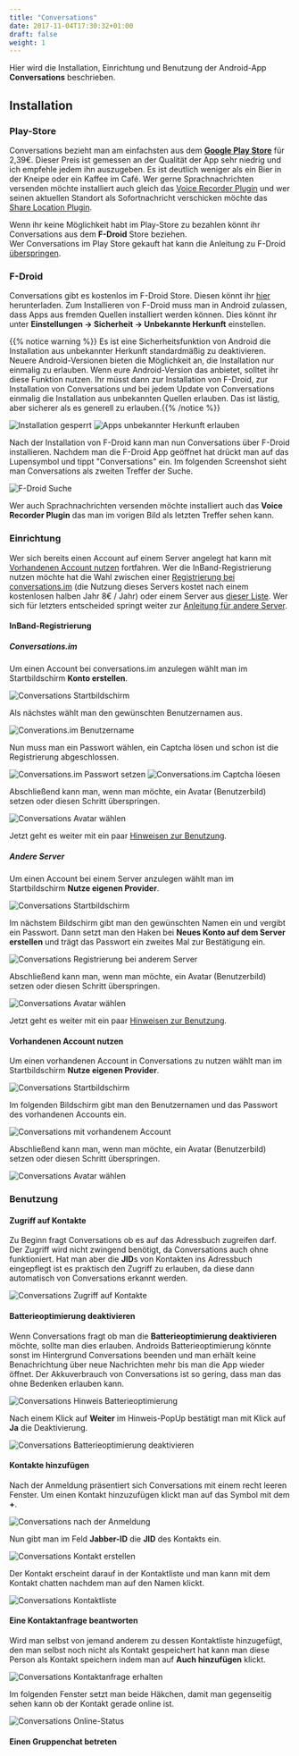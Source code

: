 ```yaml
---
title: "Conversations"
date: 2017-11-04T17:30:32+01:00
draft: false
weight: 1
---
```


Hier wird die Installation, Einrichtung und Benutzung der Android-App
**Conversations** beschrieben.

## Installation

### Play-Store

Conversations bezieht man am einfachsten aus dem **[Google Play Store][10]** 
für 2,39€. Dieser Preis ist gemessen an der Qualität der App sehr niedrig
und ich empfehle jedem ihn auszugeben. Es ist deutlich weniger als ein
Bier in der Kneipe oder ein Kaffee im Café. Wer gerne Sprachnachrichten 
versenden möchte installiert auch gleich das [Voice Recorder Plugin][20] 
und wer seinen aktuellen  Standort als Sofortnachricht verschicken möchte 
das [Share Location Plugin][30].

Wenn ihr keine Möglichkeit habt im Play-Store zu bezahlen könnt ihr 
Conversations aus dem **F-Droid** Store beziehen.  
Wer Conversations im Play Store gekauft hat kann die Anleitung zu F-Droid
[überspringen][40].

### F-Droid

Conversations gibt es kostenlos im F-Droid Store. Diesen könnt ihr [hier][50]
herunterladen. Zum Installieren von F-Droid muss man in Android zulassen,
dass Apps aus fremden Quellen installiert werden können.
Dies könnt ihr unter **Einstellungen → Sicherheit → Unbekannte Herkunft**
einstellen.

{{% notice warning %}}
Es ist eine Sicherheitsfunktion von
Android die Installation aus unbekannter Herkunft standardmäßig zu
deaktivieren. Neuere Android-Versionen bieten die Möglichkeit an, die
Installation nur einmalig zu erlauben. Wenn eure Android-Version das
anbietet, solltet ihr diese Funktion nutzen. Ihr müsst dann zur Installation
von F-Droid, zur Installation von Conversations und bei jedem Update von
Conversations einmalig die Installation aus unbekannten Quellen erlauben.
Das ist lästig, aber sicherer als es generell zu erlauben.{{% /notice %}}

![Installation gesperrt](/images/conversations/installation_gesperrt.png?height=400px)
![Apps unbekannter Herkunft erlauben](/images/conversations/unbekannte_herkunft.png?height=400px)

Nach der Installation von F-Droid kann man nun Conversations über F-Droid
installieren. Nachdem man die F-Droid App geöffnet hat drückt man auf das
Lupensymbol und tippt "Conversations" ein. Im folgenden Screenshot sieht 
man Conversations als zweiten Treffer der Suche.

![F-Droid Suche](/images/conversations/fdroid_suche.jpg?height=400px)

Wer auch Sprachnachrichten versenden möchte installiert auch das **Voice
Recorder Plugin** das man im vorigen Bild als letzten Treffer sehen kann.

### Einrichtung

Wer sich bereits einen Account auf einem Server angelegt hat kann mit
[Vorhandenen Account nutzen][60] fortfahren. Wer die InBand-Registrierung
nutzen möchte hat die Wahl zwischen einer [Registrierung bei conversations.im][70]
(die Nutzung dieses Servers kostet nach einem kostenlosen halben Jahr 8€ /
Jahr) oder einem Server aus [dieser Liste][80]. Wer sich für letzters
entscheided springt weiter zur [Anleitung für andere Server][90].

#### InBand-Registrierung

##### Conversations.im

Um einen Account bei conversations.im anzulegen wählt man im Startbildschirm
**Konto erstellen**.

![Conversations Startbildschirm](/images/conversations/conversations_start.png?height=400px)

Als nächstes wählt man den gewünschten Benutzernamen aus.

![Converations.im Benutzername](/images/conversations/conversations_im_nutzername.png?height=400px)

Nun muss man ein Passwort wählen, ein Captcha lösen und schon ist die Registrierung abgeschlossen.

![Conversations.im Passwort setzen](/images/conversations/passwort_setzen.png?height=400px)
![Conversations.im Captcha löesen](/images/conversations/captcha.png?height=400px)

Abschließend kann man, wenn man möchte, ein Avatar (Benutzerbild) setzen oder 
diesen Schritt überspringen.

![Conversations Avatar wählen](/images/conversations/avatar.png?height=400px)

Jetzt geht es weiter mit ein paar [Hinweisen zur Benutzung][100].

##### Andere Server

Um einen Account bei einem Server anzulegen wählt man im Startbildschirm
**Nutze eigenen Provider**.

![Conversations Startbildschirm](/images/conversations/conversations_start.png?height=400px)

Im nächstem Bildschirm gibt man den gewünschten Namen ein und vergibt
ein Passwort. Dann setzt man den Haken bei **Neues Konto auf dem 
Server erstellen** und trägt das Passwort ein zweites Mal zur
Bestätigung ein.

![Conversations Registrierung bei anderem Server](/images/conversations/account_erstellen.jpg?height=400px)

Abschließend kann man, wenn man möchte, ein Avatar (Benutzerbild) setzen oder
diesen Schritt überspringen.

![Conversations Avatar wählen](/images/conversations/avatar3.jpg?height=400px)

Jetzt geht es weiter mit ein paar [Hinweisen zur Benutzung][100].

#### Vorhandenen Account nutzen

Um einen vorhandenen Account in Conversations zu nutzen wählt man im 
Startbildschirm **Nutze eigenen Provider**.

![Conversations Startbildschirm](/images/conversations/conversations_start.png?height=400px)

Im folgenden Bildschirm gibt man den Benutzernamen und das Passwort
des vorhandenen Accounts ein.

![Conversations mit vorhandenem Account](/images/conversations/vorhandener_provider.jpg?height=400px)

Abschließend kann man, wenn man möchte, ein Avatar (Benutzerbild) setzen oder
diesen Schritt überspringen.

![Conversations Avatar wählen](/images/conversations/avatar2.jpg?height=400px)

### Benutzung

#### Zugriff auf Kontakte

Zu Beginn fragt Conversations ob es auf das Adressbuch zugreifen darf. Der Zugriff
wird nicht zwingend benötigt, da Conversations auch ohne funktioniert. Hat man
aber die **JID**s von Kontakten ins Adressbuch eingepflegt ist es praktisch den
Zugriff zu erlauben, da diese dann automatisch von Conversations erkannt werden.

![Conversations Zugriff auf Kontakte](/images/conversations/kontaktzugriff.jpg?height=200px)

#### Batterieoptimierung deaktivieren

Wenn Conversations fragt ob man die **Batterieoptimierung deaktivieren** möchte,
sollte man dies erlauben. Androids Batterieoptimierung könnte sonst im Hintergrund
Conversations beenden und man erhält keine Benachrichtung über neue Nachrichten
mehr bis man die App wieder öffnet. Der Akkuverbrauch von Conversations ist so
gering, dass man das ohne Bedenken erlauben kann.

![Conversations Hinweis Batterieoptimierung](/images/conversations/batterie_hinweis.jpg?height=200px)

Nach einem Klick auf **Weiter** im Hinweis-PopUp bestätigt man mit Klick auf
**Ja** die Deaktivierung.

![Conversations Batterieoptimierung deaktivieren](/images/conversations/batterieoptimierung.jpg?height=200px)

#### Kontakte hinzufügen

Nach der Anmeldung präsentiert sich Conversations mit einem recht
leeren Fenster. Um einen Kontakt hinzuzufügen klickt man auf das Symbol
mit dem **+**.

![Conversations nach der Anmeldung](/images/conversations/nach_der_anmeldung.png?height=400px)

Nun gibt man im Feld **Jabber-ID** die **JID** des Kontakts ein.

![Conversations Kontakt erstellen](/images/conversations/kontakt_erstellen.png?height=400px)

Der Kontakt erscheint darauf in der Kontaktliste und man kann mit dem
Kontakt chatten nachdem man auf den Namen klickt.

![Conversations Kontaktliste](/images/conversations/kontaktliste.png?height=400px)

#### Eine Kontaktanfrage beantworten

Wird man selbst von jemand anderem zu dessen Kontaktliste hinzugefügt, 
den man selbst noch nicht als Kontakt gespeichert hat kann man diese
Person als Kontakt speichern indem man auf **Auch hinzufügen** klickt.

![Conversations Kontaktanfrage erhalten](/images/conversations/kontaktanfrage.jpg?height=400px)

Im folgenden Fenster setzt man beide Häkchen, damit man gegenseitig
sehen kann ob der Kontakt gerade online ist.

![Conversations Online-Status](/images/conversations/online_status.jpg?height=400px)

#### Einen Gruppenchat betreten


[10]:https://play.google.com/store/apps/details?id=eu.siacs.conversations
[20]:https://play.google.com/store/apps/details?id=eu.siacs.conversations.voicerecorder
[30]:https://play.google.com/store/apps/details?id=eu.siacs.conversations.sharelocation
[40]:/apps/conversations/#einrichtung
[50]:https://f-droid.org/
[60]:/apps/conversations/#vorhandenen-account-nutzen
[70]:/apps/conversations/#conversations-im
[80]:https://datenschutzhelden.org/2017/07/12/daten-sparsame-xmpp-server/
[90]:/apps/conversations/#andere-server
[100]:/apps/conversations/#benutzung
